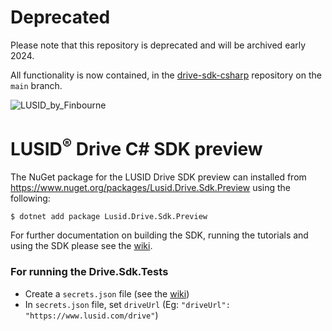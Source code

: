 # Deprecated

Please note that this repository is deprecated and will be archived early 2024.

All functionality is now contained, in the [drive-sdk-csharp](https://github.com/finbourne/drive-sdk-csharp) repository on the `main` branch.

![LUSID_by_Finbourne](https://content.finbourne.com/LUSID_repo.png)


# LUSID<sup>®</sup> Drive C# SDK preview

The NuGet package for the LUSID Drive SDK preview can installed from https://www.nuget.org/packages/Lusid.Drive.Sdk.Preview using the following:

```
$ dotnet add package Lusid.Drive.Sdk.Preview
```

For further documentation on building the SDK, running the tutorials and using the SDK please see the [wiki](https://github.com/finbourne/lusid-sdk-csharp-preview/wiki).

### For running the Drive.Sdk.Tests

* Create a `secrets.json` file (see the [wiki](https://github.com/finbourne/lusid-sdk-csharp-preview/wiki/API-credentials))
* In `secrets.json` file, set `driveUrl` (Eg: ```"driveUrl": "https://www.lusid.com/drive"```)
